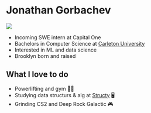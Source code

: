 # Jonathan Gorbachev
![](https://github.com/jonathangorbachev/Jonathan-Gorbachev/blob/main/gif.gif)

 - Incoming SWE intern at Capital One
 - Bachelors in Computer Science at [Carleton University](https://carleton.ca/)
 - Interested in ML and data science
 - Brooklyn born and raised

## What I love to do
 - Powerlifting and gym 🏋🏽
 - Studying data structurs & alg at [Structy](https://www.structy.net/) 🖥️
 - Grinding CS2 and Deep Rock Galactic 🎮

